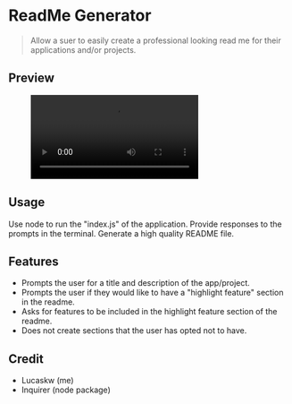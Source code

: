 # ReadMe Generator
> Allow a suer to easily create a professional looking read me for their applications and/or projects.
## Preview

<!-- ![Applicaton Demo](./assets/images/appDemo.webm) -->
<figure class="video_container">
  <video controls="true" allowfullscreen="true">
    <source src="./assets/images/appDemo.webm" type="video/webm">
  </video>
</figure>

## Usage
Use node to run the "index.js" of the application.   Provide responses to the prompts in the terminal.    Generate a high quality README file.
## Features
- Prompts the user for a title and description of the app/project.
- Prompts the user if they would like to have a "highlight feature" section in the readme.
- Asks for features to be included in the highlight feature section of the readme.
- Does not create sections that the user has opted not to have.
## Credit
- Lucaskw (me)
- Inquirer (node package)
